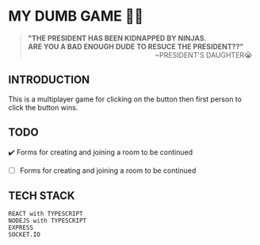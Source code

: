 # MY DUMB GAME 😬😬

> **"THE PRESIDENT HAS BEEN KIDNAPPED BY NINJAS.<BR/>ARE YOU A BAD ENOUGH DUDE TO RESUCE THE PRESIDENT??"<BR/>** &nbsp;&nbsp;&nbsp;&nbsp;&nbsp;&nbsp;&nbsp;&nbsp;&nbsp;&nbsp;&nbsp;&nbsp;&nbsp;&nbsp;&nbsp;&nbsp;&nbsp;&nbsp;&nbsp;&nbsp;&nbsp;&nbsp;&nbsp;&nbsp;&nbsp;&nbsp;&nbsp;&nbsp;&nbsp;&nbsp;&nbsp;&nbsp;&nbsp;&nbsp;&nbsp;&nbsp;&nbsp;&nbsp;&nbsp;&nbsp;&nbsp;&nbsp;&nbsp;&nbsp;&nbsp;&nbsp;&nbsp;&nbsp;&nbsp;&nbsp;&nbsp;&nbsp;&nbsp;&nbsp;&nbsp;&nbsp;&nbsp;&nbsp;&nbsp;&nbsp;&nbsp;&nbsp;&nbsp;&nbsp;&nbsp;~PRESIDENT'S DAUGHTER😭

## INTRODUCTION

This is a multiplayer game for clicking on the button then first person to click the button wins.

## TODO

:heavy_check_mark: Forms for creating and joining a room to be continued

- [ ] Forms for creating and joining a room to be continued

## TECH STACK

    REACT with TYPESCRIPT
    NODEJS with TYPESCRIPT
    EXPRESS
    SOCKET.IO
